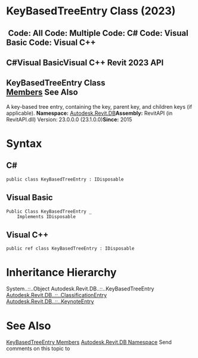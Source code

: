 # KeyBasedTreeEntry Class (2023)

﻿
 Code: All Code: Multiple Code: C# Code: Visual Basic Code: Visual C++   
---  
C#Visual BasicVisual C++
Revit 2023 API  
---  
KeyBasedTreeEntry Class  
[Members](c8ee2be0-15ba-efae-654f-0f86d22a8867.md "KeyBasedTreeEntry Members") See Also  
---  
A key-based tree entry, containing the key, parent key, and children keys (if applicable). 
**Namespace:** [Autodesk.Revit.DB](87546ba7-461b-c646-cbb1-2cb8f5bff8b2.md "Autodesk.Revit.DB Namespace")**Assembly:** RevitAPI (in RevitAPI.dll) Version: 23.0.0.0 (23.1.0.0)**Since:** 2015 
# Syntax
C#  
---  
```text
public class KeyBasedTreeEntry : IDisposable
```
  
Visual Basic  
---  
```text
Public Class KeyBasedTreeEntry _
	Implements IDisposable
```
  
Visual C++  
---  
```text
public ref class KeyBasedTreeEntry : IDisposable
```
  
# Inheritance Hierarchy
System..::..Object Autodesk.Revit.DB..::..KeyBasedTreeEntry [Autodesk.Revit.DB..::..ClassificationEntry](11e0e748-358f-47f7-565d-e2e848d97fe8.md "ClassificationEntry Class") [Autodesk.Revit.DB..::..KeynoteEntry](a4537bdf-25eb-0542-ab28-affcaf5632c2.md "KeynoteEntry Class")
# See Also
[KeyBasedTreeEntry Members](c8ee2be0-15ba-efae-654f-0f86d22a8867.md "KeyBasedTreeEntry Members")
[Autodesk.Revit.DB Namespace](87546ba7-461b-c646-cbb1-2cb8f5bff8b2.md "Autodesk.Revit.DB Namespace")
Send comments on this topic to 